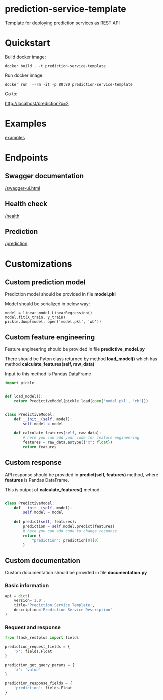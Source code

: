 # prediction-service-template

Template for deploying prediction services as REST API

# Quickstart

Build docker image:

    docker build . -t prediction-service-template
    
Run docker image:
    
    docker run  --rm -it -p 80:80 prediction-service-template

Go to:

[http://localhost/prediction?x=2](http://localhost/prediction?x=2)
    
# Examples

[examples](examples)

# Endpoints

## Swagger documentation

[/swagger-ui.html](http://localhost:5000/swagger-ui.html)

## Health check

[/health](http://localhost:5000/health)

## Prediction

[/prediction](http://localhost:5000/prediction?x=1)

# Customizations

## Custom prediction model

Prediction model should be provided in file **model.pkl**

Model should be serialized in below way:

    model = linear_model.LinearRegression()
    model.fit(X_train, y_train)
    pickle.dump(model, open('model.pkl', 'wb'))

## Custom feature engineering

Feature engineering should be provided in file **predictive_model.py**

There should be Pyton class returned by method **load_model()** which has method **calculate_features(self, raw_data)**

Input to this method is Pandas DataFrame

```python
import pickle


def load_model():
    return PredictiveModel(pickle.load(open('model.pkl', 'rb')))


class PredictiveModel:
    def __init__(self, model):
        self.model = model
        
    def calculate_features(self, raw_data):
        # here you can add your code for feature engineering
        features = raw_data.astype({"x": float})
        return features
```

## Custom response

API response should be provided in **predict(self, features)** method, where **features** is Pandas DataFrame.

This is output of **calculate_features()** method.

```python

class PredictiveModel:
    def __init__(self, model):
        self.model = model
        
    def predict(self, features):
        prediction = self.model.predict(features)
        # here you can add code to change response
        return {
            "prediction": prediction[0][0]
        }
```

## Custom documentation

Custom documentation should be provided in file **documentation.py**

### Basic information

```python
api = dict(
    version='1.0',
    title='Prediction Service Template',
    description='Prediction Service Description'
)
```

### Request and response 

```python
from flask_restplus import fields

prediction_request_fields = {
    'x': fields.Float
}

prediction_get_query_params = {
    'x': 'value'
}

prediction_response_fields = {
    'prediction': fields.Float
}
```
